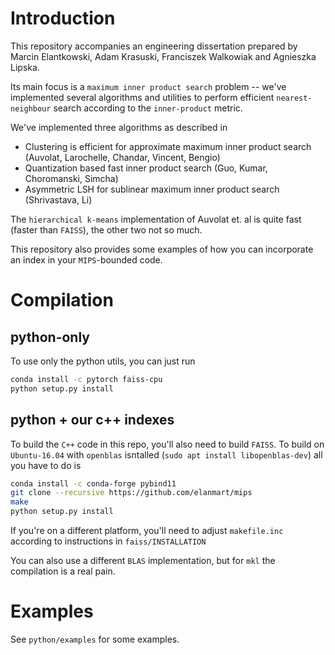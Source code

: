 
# Introduction

This repository accompanies an engineering dissertation prepared by Marcin Elantkowski, Adam Krasuski, 
Franciszek Walkowiak and Agnieszka Lipska. 

Its main focus is a `maximum inner product search` problem -- we've implemented several algorithms and utilities to 
perform efficient `nearest-neighbour` search according to the `inner-product` metric. 

We've implemented three algorithms as described in

* Clustering is efficient for approximate maximum inner product search (Auvolat, Larochelle, Chandar, Vincent, Bengio)
* Quantization based fast inner product search (Guo, Kumar, Choromanski, Simcha)
* Asymmetric LSH for sublinear maximum inner product search (Shrivastava, Li)

The `hierarchical k-means` implementation of Auvolat et. al is quite fast (faster than `FAISS`), 
the other two not so much.

This repository also provides some examples of how you can incorporate an index in your `MIPS`-bounded code. 

# Compilation

## python-only
To use only the python utils, 
you can just run 

```bash
conda install -c pytorch faiss-cpu
python setup.py install
```

## python + our c++ indexes
To build the `C++` code in this repo, you'll also need to build `FAISS`. 
To build on `Ubuntu-16.04` with `openblas` isntalled (`sudo apt install libopenblas-dev`)
all you have to do is 

```bash
conda install -c conda-forge pybind11
git clone --recursive https://github.com/elanmart/mips
make
python setup.py install
```

If you're on a different platform, you'll need to adjust `makefile.inc` according to instructions 
in `faiss/INSTALLATION`

You can also use a different `BLAS` implementation, but for `mkl` the compilation is a real pain. 

# Examples

See `python/examples` for some examples.